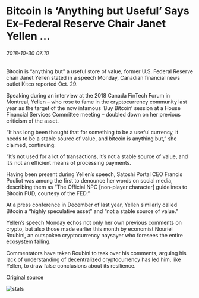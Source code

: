 # Bitcoin Is ‘Anything but Useful’ Says Ex-Federal Reserve Chair Janet Yellen ...

###### 2018-10-30 07:10

Bitcoin is “anything but” a useful store of value, former U.S. Federal Reserve chair Janet Yellen stated in a speech Monday, Canadian financial news outlet Kitco reported Oct. 29.

Speaking during an interview at the 2018 Canada FinTech Forum in Montreal, Yellen – who rose to fame in the cryptocurrency community last year as the target of the now infamous ‘Buy Bitcoin’ session at a House Financial Services Committee meeting – doubled down on her previous criticism of the asset.

“It has long been thought that for something to be a useful currency, it needs to be a stable source of value, and bitcoin is anything but,” she claimed, continuing:

“It’s not used for a lot of transactions, it’s not a stable source of value, and it’s not an efficient means of processing payments.

Having been present during Yellen’s speech, Satoshi Portal CEO Francis Pouliot was among the first to denounce her words on social media, describing them as “The Official NPC \[non-player character\] guidelines to Bitcoin FUD, courtesy of the FED.”

At a press conference in December of last year, Yellen similarly called Bitcoin a “highly speculative asset” and “not a stable source of value."

Yellen’s speech Monday echos not only her own previous comments on crypto, but also those made earlier this month by economist Nouriel Roubini, an outspoken cryptocurrency naysayer who foresees the entire ecosystem failing.

Commentators have taken Roubini to task over his comments, arguing his lack of understanding of decentralized cryptocurrency has led him, like Yellen, to draw false conclusions about its resilience.

[Original source](https://cointelegraph.com/news/bitcoin-is-anything-but-useful-says-ex-federal-reserve-chair-janet-yellen)

![stats](https://c.statcounter.com/11760860/0/a89fa40b/1/ "stats")